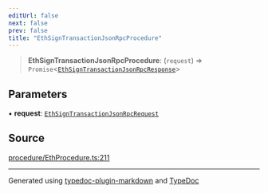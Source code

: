 ```yaml
---
editUrl: false
next: false
prev: false
title: "EthSignTransactionJsonRpcProcedure"
---
```


> **EthSignTransactionJsonRpcProcedure**: (`request`) => `Promise`\<[`EthSignTransactionJsonRpcResponse`](/reference/tevm/procedures-types/type-aliases/ethsigntransactionjsonrpcresponse/)\>

## Parameters

▪ **request**: [`EthSignTransactionJsonRpcRequest`](/reference/tevm/procedures-types/type-aliases/ethsigntransactionjsonrpcrequest/)

## Source

[procedure/EthProcedure.ts:211](https://github.com/evmts/tevm-monorepo/blob/main/packages/procedures-spec/src/procedure/EthProcedure.ts#L211)

***
Generated using [typedoc-plugin-markdown](https://www.npmjs.com/package/typedoc-plugin-markdown) and [TypeDoc](https://typedoc.org/)

